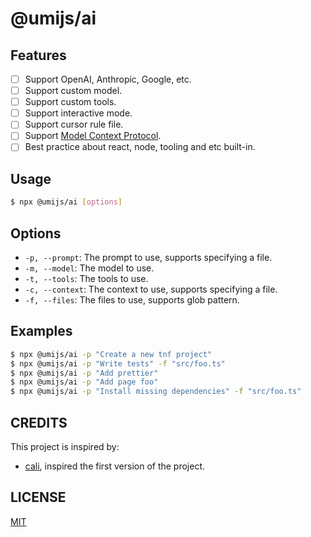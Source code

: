 # @umijs/ai

## Features

- [ ] Support OpenAI, Anthropic, Google, etc.
- [ ] Support custom model.
- [ ] Support custom tools.
- [ ] Support interactive mode.
- [ ] Support cursor rule file.
- [ ] Support [Model Context Protocol](https://modelcontextprotocol.io/).
- [ ] Best practice about react, node, tooling and etc built-in.

## Usage

```bash
$ npx @umijs/ai [options]
```

## Options

- `-p, --prompt`: The prompt to use, supports specifying a file.
- `-m, --model`: The model to use.
- `-t, --tools`: The tools to use.
- `-c, --context`: The context to use, supports specifying a file.
- `-f, --files`: The files to use, supports glob pattern.

## Examples

```bash
$ npx @umijs/ai -p "Create a new tnf project"
$ npx @umijs/ai -p "Write tests" -f "src/foo.ts"
$ npx @umijs/ai -p "Add prettier"
$ npx @umijs/ai -p "Add page foo"
$ npx @umijs/ai -p "Install missing dependencies" -f "src/foo.ts"
```

## CREDITS

This project is inspired by:

- [cali](https://github.com/callstackincubator/cali), inspired the first version of the project.

## LICENSE

[MIT](LICENSE)
